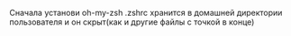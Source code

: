 Сначала установи oh-my-zsh
.zshrc хранится в домашней директории пользователя и он скрыт(как и другие файлы с точкой в конце)
